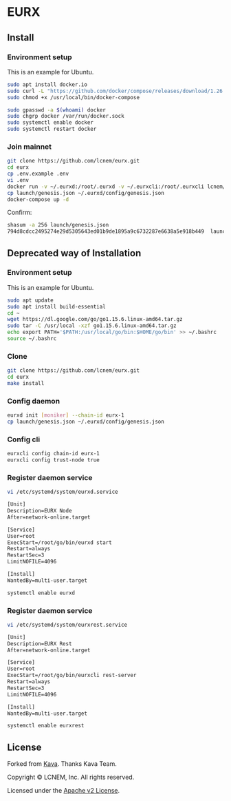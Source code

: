 # EURX

## Install

### Environment setup

This is an example for Ubuntu.

```bash
sudo apt install docker.io
sudo curl -L "https://github.com/docker/compose/releases/download/1.26.2/docker-compose-$(uname -s)-$(uname -m)" -o /usr/local/bin/docker-compose
sudo chmod +x /usr/local/bin/docker-compose

sudo gpasswd -a $(whoami) docker
sudo chgrp docker /var/run/docker.sock
sudo systemctl enable docker
sudo systemctl restart docker
```

### Join mainnet

```bash
git clone https://github.com/lcnem/eurx.git
cd eurx
cp .env.example .env
vi .env
docker run -v ~/.eurxd:/root/.eurxd -v ~/.eurxcli:/root/.eurxcli lcnem/eurx [moniker] --chain-id eurx-1
cp launch/genesis.json ~/.eurxd/config/genesis.json
docker-compose up -d
```

Confirm:

```bash
shasum -a 256 launch/genesis.json
794d8cdcc2495274e29d5305643ed01b9de1895a9c6732287e6638a5e918b449  launch/genesis.json
```

## Deprecated way of Installation

### Environment setup

This is an example for Ubuntu.

```bash
sudo apt update
sudo apt install build-essential
cd ~
wget https://dl.google.com/go/go1.15.6.linux-amd64.tar.gz
sudo tar -C /usr/local -xzf go1.15.6.linux-amd64.tar.gz
echo export PATH='$PATH:/usr/local/go/bin:$HOME/go/bin' >> ~/.bashrc
source ~/.bashrc
```

### Clone

```bash
git clone https://github.com/lcnem/eurx.git
cd eurx
make install
```

### Config daemon

```bash
eurxd init [moniker] --chain-id eurx-1
cp launch/genesis.json ~/.eurxd/config/genesis.json
```

### Config cli

```bash
eurxcli config chain-id eurx-1
eurxcli config trust-node true
```

### Register daemon service

```bash
vi /etc/systemd/system/eurxd.service
```

```txt
[Unit]
Description=EURX Node
After=network-online.target

[Service]
User=root
ExecStart=/root/go/bin/eurxd start
Restart=always
RestartSec=3
LimitNOFILE=4096

[Install]
WantedBy=multi-user.target
```

```bash
systemctl enable eurxd
```

### Register daemon service

```bash
vi /etc/systemd/system/eurxrest.service
```

```txt
[Unit]
Description=EURX Rest
After=network-online.target

[Service]
User=root
ExecStart=/root/go/bin/eurxcli rest-server
Restart=always
RestartSec=3
LimitNOFILE=4096

[Install]
WantedBy=multi-user.target
```

```bash
systemctl enable eurxrest
```

## License

Forked from [Kava](github.com/Kava-Labs/kava).
Thanks Kava Team.

Copyright © LCNEM, Inc. All rights reserved.

Licensed under the [Apache v2 License](LICENSE.md).
